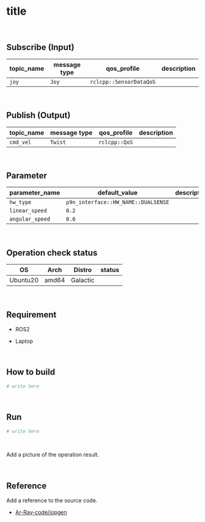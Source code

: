 # title
<br>

## Subscribe (Input)

| topic_name | message type | qos_profile | description |
| --- | --- | --- | --- |
| `joy` | `Joy` | `rclcpp::SensorDataQoS` | 

<br>

## Publish (Output)

| topic_name | message type | qos_profile | description |
| --- | --- | --- | --- |
| `cmd_vel` | `Twist` | `rclcpp::QoS` | 

<br>

## Parameter


| parameter_name | default_value | description |
| --- | --- | --- |
| `hw_type` | `p9n_interface::HW_NAME::DUALSENSE` | 
| `linear_speed` | `0.2` | 
| `angular_speed` | `0.6` | 


<br>


## Operation check status

| OS | Arch | Distro | status |
| --- | --- | --- | --- |
| Ubuntu20 | amd64 | Galactic | |

<br>

## Requirement

- ROS2

- Laptop

<br>

## How to build

```bash
# write here
```

<br>

## Run

```bash
# write here
```

<br>

Add a picture of the operation result.

<br>

## Reference

Add a reference to the source code.

- [Ar-Ray-code/iopgen](https://github.com/Ar-Ray-code/iopgen)

<br>
